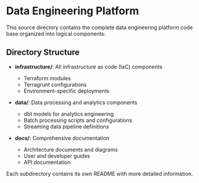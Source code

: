 # Data Engineering Platform

This source directory contains the complete data engineering platform code base organized into logical components:

## Directory Structure

- **infrastructure/**: All infrastructure as code (IaC) components
  - Terraform modules
  - Terragrunt configurations
  - Environment-specific deployments
  
- **data/**: Data processing and analytics components
  - dbt models for analytics engineering
  - Batch processing scripts and configurations
  - Streaming data pipeline definitions
  
- **docs/**: Comprehensive documentation
  - Architecture documents and diagrams
  - User and developer guides
  - API documentation

Each subdirectory contains its own README with more detailed information.